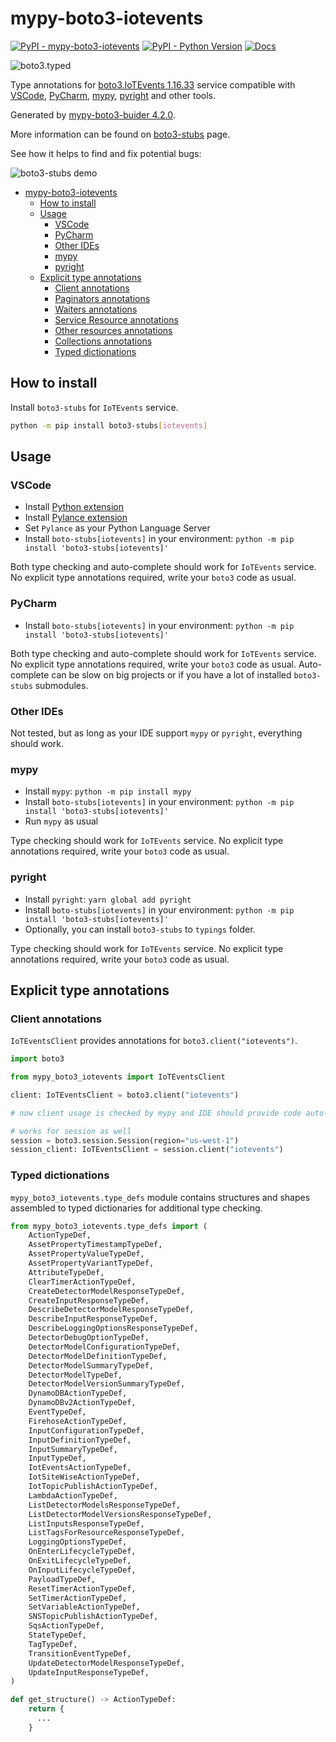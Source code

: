 # mypy-boto3-iotevents

[![PyPI - mypy-boto3-iotevents](https://img.shields.io/pypi/v/mypy-boto3-iotevents.svg?color=blue)](https://pypi.org/project/mypy-boto3-iotevents)
[![PyPI - Python Version](https://img.shields.io/pypi/pyversions/mypy-boto3-iotevents.svg?color=blue)](https://pypi.org/project/mypy-boto3-iotevents)
[![Docs](https://img.shields.io/readthedocs/mypy-boto3-builder.svg?color=blue)](https://mypy-boto3-builder.readthedocs.io/)

![boto3.typed](https://github.com/vemel/mypy_boto3_builder/raw/master/logo.png)

Type annotations for
[boto3.IoTEvents 1.16.33](https://boto3.amazonaws.com/v1/documentation/api/1.16.33/reference/services/iotevents.html#IoTEvents) service
compatible with
[VSCode](https://code.visualstudio.com/),
[PyCharm](https://www.jetbrains.com/pycharm/),
[mypy](https://github.com/python/mypy),
[pyright](https://github.com/microsoft/pyright)
and other tools.

Generated by [mypy-boto3-buider 4.2.0](https://github.com/vemel/mypy_boto3_builder).

More information can be found on [boto3-stubs](https://pypi.org/project/boto3-stubs/) page.

See how it helps to find and fix potential bugs:

![boto3-stubs demo](https://github.com/vemel/mypy_boto3_builder/raw/master/demo.gif)

- [mypy-boto3-iotevents](#mypy-boto3-iotevents)
  - [How to install](#how-to-install)
  - [Usage](#usage)
    - [VSCode](#vscode)
    - [PyCharm](#pycharm)
    - [Other IDEs](#other-ides)
    - [mypy](#mypy)
    - [pyright](#pyright)
  - [Explicit type annotations](#explicit-type-annotations)
    - [Client annotations](#client-annotations)
    - [Paginators annotations](#paginators-annotations)
    - [Waiters annotations](#waiters-annotations)
    - [Service Resource annotations](#service-resource-annotations)
    - [Other resources annotations](#other-resources-annotations)
    - [Collections annotations](#collections-annotations)
    - [Typed dictionations](#typed-dictionations)

## How to install

Install `boto3-stubs` for `IoTEvents` service.

```bash
python -m pip install boto3-stubs[iotevents]
```

## Usage

### VSCode

- Install [Python extension](https://marketplace.visualstudio.com/items?itemName=ms-python.python)
- Install [Pylance extension](https://marketplace.visualstudio.com/items?itemName=ms-python.vscode-pylance)
- Set `Pylance` as your Python Language Server
- Install `boto-stubs[iotevents]` in your environment: `python -m pip install 'boto3-stubs[iotevents]'`

Both type checking and auto-complete should work for `IoTEvents` service.
No explicit type annotations required, write your `boto3` code as usual.

### PyCharm

- Install `boto-stubs[iotevents]` in your environment: `python -m pip install 'boto3-stubs[iotevents]'`

Both type checking and auto-complete should work for `IoTEvents` service.
No explicit type annotations required, write your `boto3` code as usual.
Auto-complete can be slow on big projects or if you have a lot of installed `boto3-stubs` submodules.

### Other IDEs

Not tested, but as long as your IDE support `mypy` or `pyright`, everything should work.

### mypy

- Install `mypy`: `python -m pip install mypy`
- Install `boto-stubs[iotevents]` in your environment: `python -m pip install 'boto3-stubs[iotevents]'`
- Run `mypy` as usual

Type checking should work for `IoTEvents` service.
No explicit type annotations required, write your `boto3` code as usual.

### pyright

- Install `pyright`: `yarn global add pyright`
- Install `boto-stubs[iotevents]` in your environment: `python -m pip install 'boto3-stubs[iotevents]'`
- Optionally, you can install `boto3-stubs` to `typings` folder.

Type checking should work for `IoTEvents` service.
No explicit type annotations required, write your `boto3` code as usual.

## Explicit type annotations

### Client annotations

`IoTEventsClient` provides annotations for `boto3.client("iotevents")`.

```python
import boto3

from mypy_boto3_iotevents import IoTEventsClient

client: IoTEventsClient = boto3.client("iotevents")

# now client usage is checked by mypy and IDE should provide code auto-complete

# works for session as well
session = boto3.session.Session(region="us-west-1")
session_client: IoTEventsClient = session.client("iotevents")
```








### Typed dictionations

`mypy_boto3_iotevents.type_defs` module contains structures and shapes assembled
to typed dictionaries for additional type checking.

```python
from mypy_boto3_iotevents.type_defs import (
    ActionTypeDef,
    AssetPropertyTimestampTypeDef,
    AssetPropertyValueTypeDef,
    AssetPropertyVariantTypeDef,
    AttributeTypeDef,
    ClearTimerActionTypeDef,
    CreateDetectorModelResponseTypeDef,
    CreateInputResponseTypeDef,
    DescribeDetectorModelResponseTypeDef,
    DescribeInputResponseTypeDef,
    DescribeLoggingOptionsResponseTypeDef,
    DetectorDebugOptionTypeDef,
    DetectorModelConfigurationTypeDef,
    DetectorModelDefinitionTypeDef,
    DetectorModelSummaryTypeDef,
    DetectorModelTypeDef,
    DetectorModelVersionSummaryTypeDef,
    DynamoDBActionTypeDef,
    DynamoDBv2ActionTypeDef,
    EventTypeDef,
    FirehoseActionTypeDef,
    InputConfigurationTypeDef,
    InputDefinitionTypeDef,
    InputSummaryTypeDef,
    InputTypeDef,
    IotEventsActionTypeDef,
    IotSiteWiseActionTypeDef,
    IotTopicPublishActionTypeDef,
    LambdaActionTypeDef,
    ListDetectorModelsResponseTypeDef,
    ListDetectorModelVersionsResponseTypeDef,
    ListInputsResponseTypeDef,
    ListTagsForResourceResponseTypeDef,
    LoggingOptionsTypeDef,
    OnEnterLifecycleTypeDef,
    OnExitLifecycleTypeDef,
    OnInputLifecycleTypeDef,
    PayloadTypeDef,
    ResetTimerActionTypeDef,
    SetTimerActionTypeDef,
    SetVariableActionTypeDef,
    SNSTopicPublishActionTypeDef,
    SqsActionTypeDef,
    StateTypeDef,
    TagTypeDef,
    TransitionEventTypeDef,
    UpdateDetectorModelResponseTypeDef,
    UpdateInputResponseTypeDef,
)

def get_structure() -> ActionTypeDef:
    return {
      ...
    }
```
